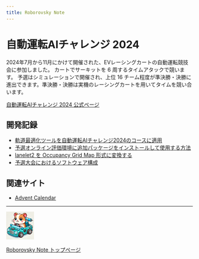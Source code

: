 ```yaml
---
title: Roborovsky Note
---
```


# 自動運転AIチャレンジ 2024

2024年7月から11月にかけて開催された、EVレーシングカートの自動運転競技会に参加しました。
カートでサーキットを 6 周するタイムアタックで競います。
予選はシミュレーションで開催され、上位 16 チーム程度が準決勝・決勝に進出できます。準決勝・決勝は実機のレーシングカートを用いてタイムを競い合います。

[自動運転AIチャレンジ 2024 公式ページ](https://www.jsae.or.jp/jaaic/2024ver)


## 開発記録

- [軌道最適化ツールを自動運転AIチャレンジ2024のコースに適用](global_trajectory_optimization.md)
- [予選オンライン評価環境に追加パッケージをインストールして使用する方法](install_additional_pkgs.md)
- [lanelet2 を Occupancy Grid Map 形式に変換する](lanelet2_to_ogm.md)
- [予選大会におけるソフトウェア構成](preliminary_round_architecture.md)
<!-- - 経路最適化
- WP生成GUI
- 加速度だけ使われる件
- 環境構築、開発効率化関連
- MultiPurposeMPC
- BoostCommander -->


## 関連サイト
- [Advent Calendar](https://qiita.com/advent-calendar/2023/jidounten-ai)


---
<img src="https://github.com/Roborovsky-Racers/RoborovskyNote/blob/main/.images/roborovsky_logo.png?raw=true" width="75" />

[Roborovsky Note トップページ](https://roborovsky-racers.github.io/RoborovskyNote/)